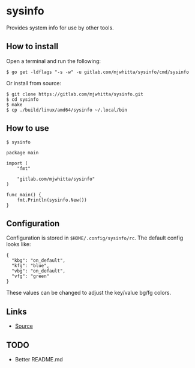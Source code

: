 # sysinfo

Provides system info for use by other tools.

## How to install

Open a terminal and run the following:

```
$ go get -ldflags "-s -w" -u gitlab.com/mjwhitta/sysinfo/cmd/sysinfo
```

Or install from source:

```
$ git clone https://gitlab.com/mjwhitta/sysinfo.git
$ cd sysinfo
$ make
$ cp ./build/linux/amd64/sysinfo ~/.local/bin
```

## How to use

```
$ sysinfo
```

```
package main

import (
    "fmt"

    "gitlab.com/mjwhitta/sysinfo"
)

func main() {
	fmt.Println(sysinfo.New())
}
```

## Configuration

Configuration is stored in `$HOME/.config/sysinfo/rc`. The default
config looks like:

```
{
  "kbg": "on_default",
  "kfg": "blue",
  "vbg": "on_default",
  "vfg": "green"
}
```

These values can be changed to adjust the key/value bg/fg colors.

## Links

- [Source](https://gitlab.com/mjwhitta/sysinfo)

## TODO

- Better README.md
